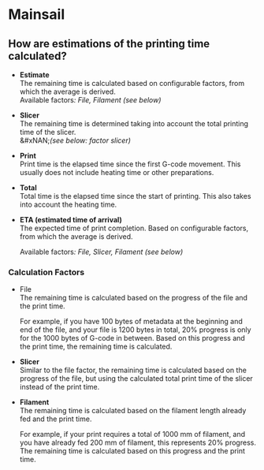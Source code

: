 # Mainsail

## How are estimations of the printing time calculated?

* **Estimate**\
  The remaining time is calculated based on configurable factors, from which the average is derived.\
  Available factor&#x73;_: File, Filament (see below)_
* **Slicer**\
  The remaining time is determined taking into account the total printing time of the slicer.\
  &#xNAN;_(see below: factor slicer)_
* **Print**\
  Print time is the elapsed time since the first G-code movement. This usually does not include heating time or other preparations.
* **Total**\
  Total time is the elapsed time since the start of printing. This also takes into account the heating time.
*   **ETA (estimated time of arrival)**\
    The expected time of print completion. Based on configurable factors, from which the average is derived.

    Available factor&#x73;_: File, Slicer, Filament (see below)_

### Calculation Factors <a href="#faktoren" id="faktoren"></a>

*   File\
    The remaining time is calculated based on the progress of the file and the print time.

    For example, if you have 100 bytes of metadata at the beginning and end of the file, and your file is 1200 bytes in total, 20% progress is only for the 1000 bytes of G-code in between. Based on this progress and the print time, the remaining time is calculated.
* **Slicer**\
  Similar to the file factor, the remaining time is calculated based on the progress of the file, but using the calculated total print time of the slicer instead of the print time.
*   **Filament**\
    The remaining time is calculated based on the filament length already fed and the print time.

    For example, if your print requires a total of 1000 mm of filament, and you have already fed 200 mm of filament, this represents 20% progress. The remaining time is calculated based on this progress and the print time.
